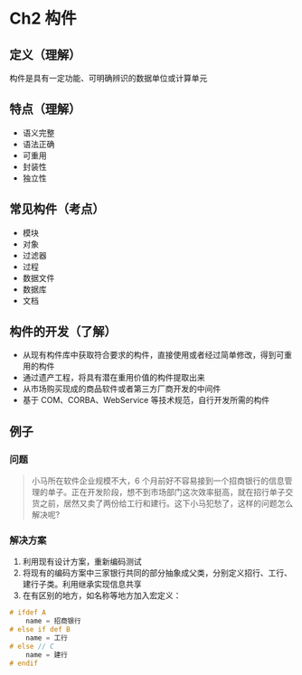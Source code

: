 # Ch2 构件

## 定义（理解）

构件是具有一定功能、可明确辨识的数据单位或计算单元

## 特点（理解）

* 语义完整
* 语法正确
* 可重用
* 封装性
* 独立性

## 常见构件（考点）

* 模块
* 对象
* 过滤器
* 过程
* 数据文件
* 数据库
* 文档

## 构件的开发（了解）

* 从现有构件库中获取符合要求的构件，直接使用或者经过简单修改，得到可重用的构件
* 通过遗产工程，将具有潜在重用价值的构件提取出来
* 从市场购买现成的商品软件或者第三方厂商开发的中间件
* 基于 COM、CORBA、WebService 等技术规范，自行开发所需的构件

## 例子

### 问题

> 小马所在软件企业规模不大，6 个月前好不容易接到一个招商银行的信息管理的单子。正在开发阶段，想不到市场部门这次效率挺高，就在招行单子交货之前，居然又卖了两份给工行和建行。这下小马犯愁了，这样的问题怎么解决呢?

### 解决方案

1. 利用现有设计方案，重新编码测试
2. 将现有的编码方案中三家银行共同的部分抽象成父类，分别定义招行、工行、建行子类。利用继承实现信息共享
3. 在有区别的地方，如名称等地方加入宏定义：

```C
# ifdef A
    name = 招商银行 
# else if def B
    name = 工行 
# else // C
    name = 建行 
# endif
```

